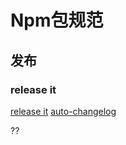 # Npm包规范

## 发布

### release it 
[release it](https://github.com/release-it/release-it)
[auto-changelog](https://github.com/cookpete/auto-changelog)

??
